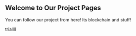 ## Welcome to Our Project Pages

You can follow our project from here! Its blockchain and stuff!

triallll

